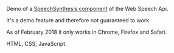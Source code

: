 Demo of a [SpeechSynthesis component](https://developer.mozilla.org/en-US/docs/Web/API/Window/speechSynthesis) of the Web Speech Api.

It's a demo feature and therefore not guaranteed to work.

As of February 2018 it only works in Chrome, Firefox and Safari.

HTML, CSS, JavaScript.
